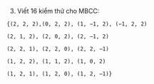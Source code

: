 3. Viết 16 kiểm thử cho MBCC:
```
{(2, 2, 2),(0, 2, 2), (1, −1, 2), (−1, 2, 2)

(2, 1, 2), (2, 0, 2), (2, −1, 2)

(2, 2, 1), (2, 2, 0), (2, 2, −1)

(1, 2, 2), (1, 1, 2), (1, 0, 2)

(1, 2, 1), (1, 2, 0), (1, 2, −1)}
```

